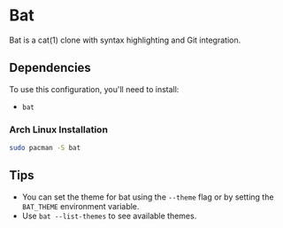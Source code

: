 # Bat

Bat is a cat(1) clone with syntax highlighting and Git integration.

## Dependencies

To use this configuration, you'll need to install:
- `bat`

### Arch Linux Installation
```bash
sudo pacman -S bat
```

## Tips
- You can set the theme for bat using the `--theme` flag or by setting the `BAT_THEME` environment variable.
- Use `bat --list-themes` to see available themes.
